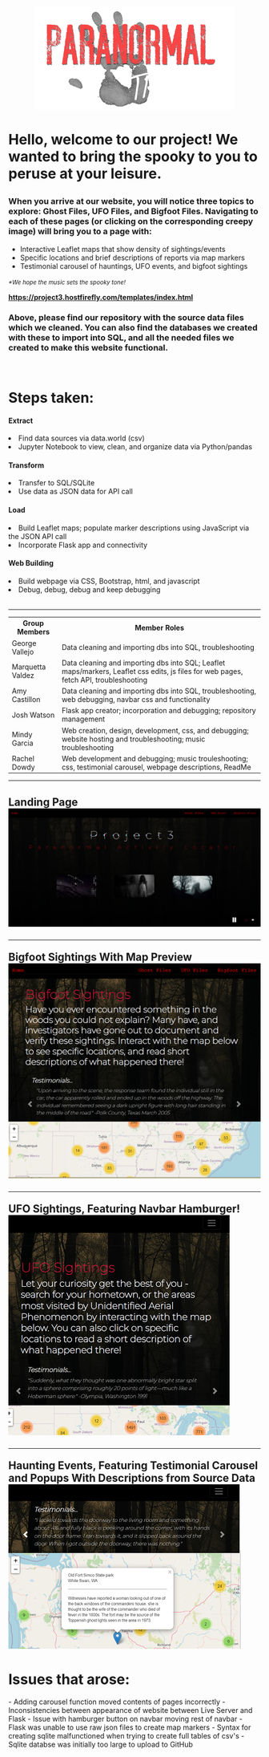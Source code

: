 
<!-- <h1 text-aligh:center;><b>Track the Paranormal!</b></h1> -->
<center><img src="readme_images/readme_hand.png"></center>
<h1>

<strong>Hello, welcome to our project!  We wanted to bring the spooky to you to peruse at your leisure.</strong></h1>

<h3>When you arrive at our website, you will notice three topics to explore: Ghost Files, UFO Files, and Bigfoot Files. Navigating to each of these pages (or clicking on the corresponding creepy image) will bring you to a page with: </h3>


- Interactive Leaflet maps that show density of sightings/events
- Specific locations and brief descriptions of reports via map markers
- Testimonial carousel of hauntings, UFO events, and bigfoot sightings

<i><small>*We hope the music sets the spooky tone!</i></small>

<strong>https://project3.hostfirefly.com/templates/index.html</strong>



<h3>Above, please find our repository with the source data files which we cleaned.  You can also find the databases we created with these to import into SQL, and all the needed files we created to make this website functional.</h3>


<br>

<h1>Steps taken:</h1>
<h4><b>Extract</b></h4>
<li>Find data sources via data.world (csv)</li>
<li>Jupyter Notebook to view, clean, and organize data via Python/pandas</li>

<h4><b>Transform</b></h4>
<li>Transfer to SQL/SQLite</li>
<li>Use data as JSON data for API call</li>

<h4><b>Load</b></h4>
<li>Build Leaflet maps; populate marker descriptions using JavaScript via the JSON API call</li>
<li>Incorporate Flask app and connectivity</li>

<h4><b>Web Building</b></h4>
<li>Build webpage via CSS, Bootstrap, html, and javascript</li>
<li>Debug, debug, debug and keep debugging</li>
<br>

<hr>
<table>
    <tr>
        <th>Group Members</th>
        <th>Member Roles</th>
    </tr>
    <tr>
        <td>George Vallejo</td>
        <td>Data cleaning and importing dbs into SQL, troubleshooting</td>
    </tr>
    <tr>
        <td>Marquetta Valdez</td>
        <td>Data cleaning and importing dbs into SQL; Leaflet maps/markers, Leaflet css edits, js files for web pages, fetch API, troubleshooting</td>
    </tr>
    <tr>
        <td>Amy Castillon</td>
        <td>Data cleaning and importing dbs into SQL, troubleshooting, web debugging, navbar css and functionality</td>
    </tr>
    <tr>
        <td>Josh Watson</td>
        <td>Flask app creator; incorporation and debugging; repository management</td>
    </tr>
    <tr>
        <td>Mindy Garcia</td>
        <td>Web creation, design, development, css, and debugging; website hosting and troubleshooting; music troubleshooting</td>
    </tr>
    <tr>
        <td>Rachel Dowdy</td>
        <td>Web development and debugging; music trouleshooting; css, testimonial carousel, webpage descriptions, ReadMe</td>
    </tr>
</table>
<hr>
<h2>Landing Page
<img src="readme_images/readme_index_preview.PNG">
<br>
<hr>
Bigfoot Sightings With Map Preview
<img src="readme_images/readme_bigfoot_preview.PNG">
<br>
<hr>
UFO Sightings, Featuring Navbar Hamburger!
<img src="readme_images/readme_ufo_preview.PNG">
<br>
<hr>
Haunting Events, Featuring Testimonial Carousel and Popups With Descriptions from Source Data<br>

<img src="readme_images/haunted_preview.PNG">


<h1> Issues that arose:</h1>
- Adding carousel function moved contents of pages incorrectly
- Inconsistencies between appearance of website between Live Server and Flask
- Issue with hamburger button on navbar moving rest of navbar
- Flask was unable to use raw json files to create map markers
- Syntax for creating sqlite malfunctioned when trying to create full tables of csv's
- Sqlite databse was initially too large to upload to GitHub

